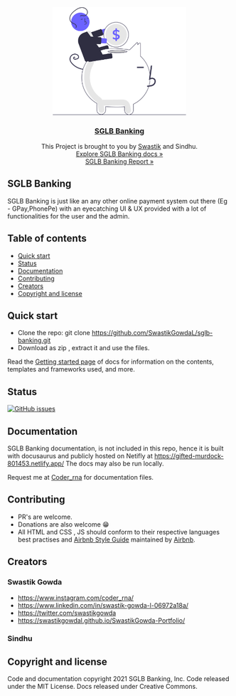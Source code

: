 

<center>

<img  src="illu.svg" alt="drawing" width="300"/>

### [SGLB Banking](http://sglb-banking.infinityfreeapp.com/index.html)

This Project is brought to you by [Swastik](https://swastikgowdal.github.io/SwastikGowda-Portfolio/) and Sindhu. </br>
[Explore SGLB Banking docs »](https://gifted-murdock-801453.netlify.app/)</br>
[SGLB Banking Report »](https://drive.google.com/file/d/19hU-wBEL4OM5Y0LTyKWbCywoa4w5mhi5/view?usp=sharing)

</center>

## SGLB Banking

SGLB Banking is just like an any other online payment system out there (Eg - GPay,PhonePe) with an eyecatching UI & UX provided with a lot of functionalities for the user and the admin.

## Table of contents


* [Quick start](#quick-start)
* [Status](#status)
* [Documentation](#documentation)
* [Contributing](#contributing)
* [Creators](#creators)
* [Copyright and license](#copyright-and-license)


## Quick start

* Clone the repo: git clone https://github.com/SwastikGowdaL/sglb-banking.git
* Download as zip , extract it and use the files.

Read the [Getting started page](https://gifted-murdock-801453.netlify.app/docs/) of docs for information on the contents, templates and frameworks used, and more.

## Status

<a href="https://github.com/SwastikGowdaL/sglb-banking/issues"><img alt="GitHub issues" src="https://img.shields.io/github/issues/SwastikGowdaL/sglb-banking"></a>


## Documentation

SGLB Banking documentation, is not included in this repo, hence it is built with docusaurus and publicly hosted on Netifly at https://gifted-murdock-801453.netlify.app/ The docs may also be run locally.

Request me at [Coder_rna](https://www.instagram.com/coder_rna/) for documentation files.

## Contributing

* PR's are welcome.
* Donations are also welcome 😁
* All HTML and CSS , JS should conform to their respective languages best practises and [Airbnb Style Guide](https://github.com/airbnb/javascript) maintained by [Airbnb](https://github.com/airbnb/javascript).

## Creators

### Swastik Gowda
 
* https://www.instagram.com/coder_rna/
* https://www.linkedin.com/in/swastik-gowda-l-06972a18a/
* https://twitter.com/swastikgowda
* https://swastikgowdal.github.io/SwastikGowda-Portfolio/

### Sindhu
 
## Copyright and license

Code and documentation copyright 2021  SGLB Banking, Inc. Code released under the MIT License. Docs released under Creative Commons.
